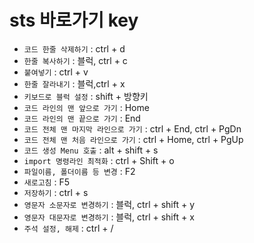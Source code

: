# sts 바로가기 key
- `코드 한줄 삭제하기` : ctrl + d
- `한줄 복사하기` : 블럭, ctrl + c
- `붙여넣기` : ctrl + v
- `한줄 잘라내기` : 블럭,ctrl + x
- `키보드로 블럭 설정` : shift + 방향키
- `코드 라인의 맨 앞으로 가기` : Home
- `코드 라인의 맨 끝으로 가기` : End
- `코드 전체 맨 마지막 라인으로 가기` : ctrl + End, ctrl + PgDn
- `코드 전체 맨 처음 라인으로 가기` : ctrl + Home, ctrl + PgUp
- `코드 생성 Menu 호출` : alt + shift + s
- `import 명령라인 최적화` : ctrl + Shift + o
- `파일이름, 폴더이름 등 변경` : F2
- `새로고침` : F5
- `저장하기` : ctrl + s
- `영문자 소문자로 변경하기` : 블럭, ctrl + shift + y
- `영문자 대문자로 변경하기` : 블럭, ctrl + shift + x
- `주석 설정, 해제` : ctrl + /